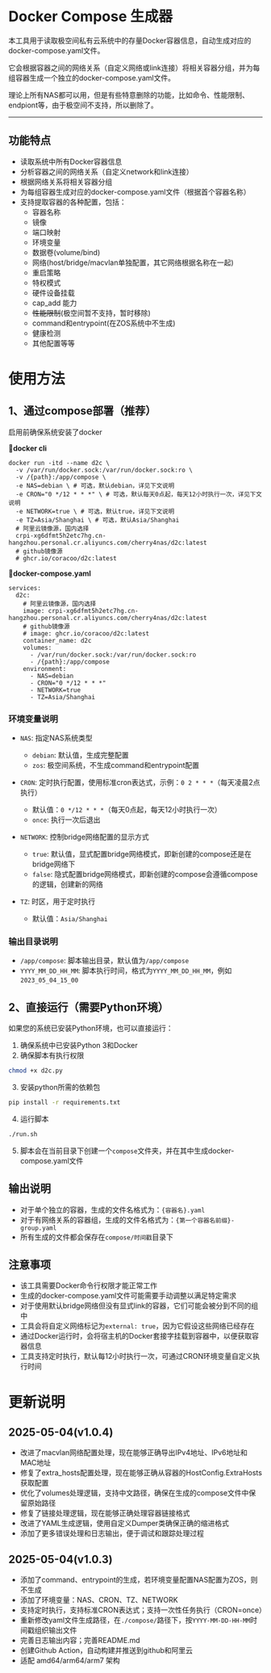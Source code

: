 # Docker Compose 生成器

本工具用于读取极空间私有云系统中的存量Docker容器信息，自动生成对应的docker-compose.yaml文件。

它会根据容器之间的网络关系（自定义网络或link连接）将相关容器分组，并为每组容器生成一个独立的docker-compose.yaml文件。

理论上所有NAS都可以用，但是有些特意删除的功能，比如命令、性能限制、endpiont等，由于极空间不支持，所以删除了。

-------------------------------------

## 功能特点

- 读取系统中所有Docker容器信息
- 分析容器之间的网络关系（自定义network和link连接）
- 根据网络关系将相关容器分组
- 为每组容器生成对应的docker-compose.yaml文件（根据首个容器名称）
- 支持提取容器的各种配置，包括：
  - 容器名称
  - 镜像
  - 端口映射
  - 环境变量
  - 数据卷(volume/bind)
  - 网络(host/bridge/macvlan单独配置，其它网络根据名称在一起)
  - 重启策略
  - 特权模式
  - 硬件设备挂载
  - cap_add 能力
  - ~~性能限制~~(极空间暂不支持，暂时移除)
  - command和entrypoint(在ZOS系统中不生成)
  - 健康检测
  - 其他配置等等

# 使用方法

## 1、通过compose部署（推荐）

启用前确保系统安装了docker

**🔻docker cli**
```
docker run -itd --name d2c \
  -v /var/run/docker.sock:/var/run/docker.sock:ro \
  -v /{path}:/app/compose \
  -e NAS=debian \ # 可选，默认debian，详见下文说明
  -e CRON="0 */12 * * *" \ # 可选，默认每天0点起，每天12小时执行一次，详见下文说明
  -e NETWORK=true \ # 可选，默认true，详见下文说明
  -e TZ=Asia/Shanghai \ # 可选，默认Asia/Shanghai
  # 阿里云镜像源，国内选择
  crpi-xg6dfmt5h2etc7hg.cn-hangzhou.personal.cr.aliyuncs.com/cherry4nas/d2c:latest
  # github镜像源
  # ghcr.io/coracoo/d2c:latest 
```

**🔻docker-compose.yaml**
```
services:
  d2c:
    # 阿里云镜像源，国内选择
    image: crpi-xg6dfmt5h2etc7hg.cn-hangzhou.personal.cr.aliyuncs.com/cherry4nas/d2c:latest
    # github镜像源
    # image: ghcr.io/coracoo/d2c:latest
    container_name: d2c
    volumes:
      - /var/run/docker.sock:/var/run/docker.sock:ro
      - /{path}:/app/compose
    environment:
      - NAS=debian
      - CRON="0 */12 * * *"
      - NETWORK=true
      - TZ=Asia/Shanghai
```
### 环境变量说明

- `NAS`: 指定NAS系统类型
  - `debian`: 默认值，生成完整配置
  - `zos`: 极空间系统，不生成command和entrypoint配置

- `CRON`: 定时执行配置，使用标准cron表达式，示例：`0 2 * * *`（每天凌晨2点执行）
  - 默认值：`0 */12 * * *`（每天0点起，每天12小时执行一次）
  - `once`: 执行一次后退出

- `NETWORK`: 控制bridge网络配置的显示方式
  - `true`: 默认值，显式配置bridge网络模式，即新创建的compose还是在bridge网络下
  - `false`: 隐式配置bridge网络模式，即新创建的compose会遵循compose的逻辑，创建新的网络

- `TZ`: 时区，用于定时执行
  - 默认值：`Asia/Shanghai`

### 输出目录说明
- `/app/compose`: 脚本输出目录，默认值为`/app/compose`
- `YYYY_MM_DD_HH_MM`: 脚本执行时间，格式为`YYYY_MM_DD_HH_MM`，例如`2023_05_04_15_00`

## 2、直接运行（需要Python环境）

如果您的系统已安装Python环境，也可以直接运行：

1. 确保系统中已安装Python 3和Docker
2. 确保脚本有执行权限

```bash
chmod +x d2c.py
```

3. 安装python所需的依赖包

```bash
pip install -r requirements.txt
```

4. 运行脚本

```bash
./run.sh
```

5. 脚本会在当前目录下创建一个`compose`文件夹，并在其中生成docker-compose.yaml文件

## 输出说明

- 对于单个独立的容器，生成的文件名格式为：`{容器名}.yaml`
- 对于有网络关系的容器组，生成的文件名格式为：`{第一个容器名前缀}-group.yaml`
- 所有生成的文件都会保存在`compose/时间戳`目录下

## 注意事项

- 该工具需要Docker命令行权限才能正常工作
- 生成的docker-compose.yaml文件可能需要手动调整以满足特定需求
- 对于使用默认bridge网络但没有显式link的容器，它们可能会被分到不同的组中
- 工具会将自定义网络标记为`external: true`，因为它假设这些网络已经存在
- 通过Docker运行时，会将宿主机的Docker套接字挂载到容器中，以便获取容器信息
- 工具支持定时执行，默认每12小时执行一次，可通过CRON环境变量自定义执行时间

# 更新说明

## 2025-05-04(v1.0.4)
- 改进了macvlan网络配置处理，现在能够正确导出IPv4地址、IPv6地址和MAC地址
- 修复了extra_hosts配置处理，现在能够正确从容器的HostConfig.ExtraHosts获取配置
- 优化了volumes处理逻辑，支持中文路径，确保在生成的compose文件中保留原始路径
- 修复了链接处理逻辑，现在能够正确处理容器链接格式
- 改进了YAML生成逻辑，使用自定义Dumper类确保正确的缩进格式
- 添加了更多错误处理和日志输出，便于调试和跟踪处理过程


## 2025-05-04(v1.0.3)

- 添加了command、entrypoint的生成，若环境变量配置NAS配置为ZOS，则不生成
- 添加了环境变量：NAS、CRON、TZ、NETWORK
- 支持定时执行，支持标准CRON表达式；支持一次性任务执行（CRON=once）
- 重新修改yaml文件生成路径，在`./compose/`路径下，按`YYYY-MM-DD-HH-MM`时间戳组织输出文件
- 完善日志输出内容；完善README.md
- 创建Github Action，自动构建并推送到github和阿里云
- 适配 amd64/arm64/arm7 架构